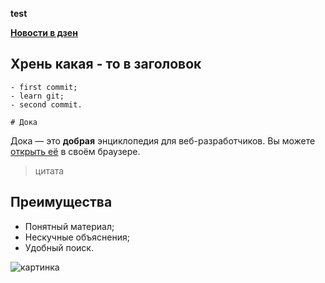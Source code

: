 **test**

[__Новости в дзен__](https://dzen.ru)   
## Хрень какая - то в заголовок

    - first commit;   
    - learn git;
    - second commit. 

    # Дока

Дока — это **добрая** энциклопедия для веб-разработчиков.
Вы можете [открыть её](https://doka.guide) в своём браузере.

>цитата

## Преимущества

- Понятный материал;
- Нескучные объяснения;
- Удобный поиск.

![картинка](https://fresco.wallset.ru/images/detailed/1208/3086.jpg)
